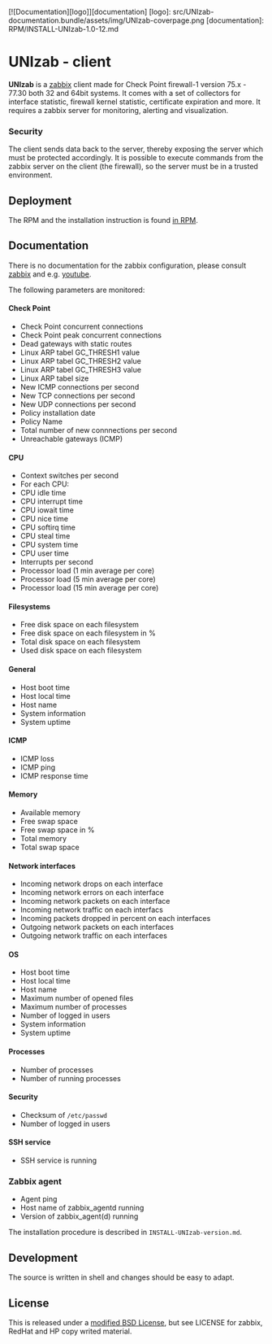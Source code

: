 
[![Documentation][logo]][documentation]
[logo]: src/UNIzab-documentation.bundle/assets/img/UNIzab-coverpage.png
[documentation]: RPM/INSTALL-UNIzab-1.0-12.md

# UNIzab - client

**UNIzab** is a [zabbix](https://www.zabbix.com/) client made for Check Point
firewall-1 version 75.x - 77.30 both 32 and 64bit systems. It comes with
a set of collectors for interface statistic, firewall kernel statistic,
certificate expiration and more. It requires a zabbix server for monitoring,
alerting and visualization.

### Security

The client sends data back to the server, thereby exposing the server
which must be protected accordingly. It is possible to execute commands
from the zabbix server on the client (the firewall), so the server must
be in a trusted environment.

## Deployment

The RPM and the installation instruction is found [in RPM](RPM).

## Documentation

There is no documentation for the zabbix configuration, please consult
[zabbix](https://www.zabbix.com/) and e.g. [youtube](https://www.youtube.com/results?search_query=zabbix+administration).

The following parameters are monitored:

#### Check Point
  - Check Point concurrent connections
  - Check Point peak concurrent connections
  - Dead gateways with static routes
  - Linux ARP tabel GC_THRESH1 value
  - Linux ARP tabel GC_THRESH2 value
  - Linux ARP tabel GC_THRESH3 value
  - Linux ARP tabel size
  - New ICMP connections per second
  - New TCP connections per second
  - New UDP connections per second
  - Policy installation date
  - Policy Name
  - Total number of new connnections per second
  - Unreachable gateways (ICMP)

#### CPU

  - Context switches per second
  - For each CPU:
  - CPU idle time
  - CPU interrupt time
  - CPU iowait time
  - CPU nice time
  - CPU softirq time
  - CPU steal time
  - CPU system time
  - CPU user time
  - Interrupts per second
  - Processor load (1 min average per core)
  - Processor load (5 min average per core)
  - Processor load (15 min average per core)

#### Filesystems

  - Free disk space on each filesystem
  - Free disk space on each filesystem in %
  - Total disk space on each filesystem
  - Used disk space on each filesystem

#### General

  - Host boot time
  - Host local time
  - Host name
  - System information
  - System uptime

#### ICMP

  - ICMP loss
  - ICMP ping
  - ICMP response time

#### Memory

  - Available memory
  - Free swap space
  - Free swap space in %
  - Total memory
  - Total swap space

#### Network interfaces 

  - Incoming network drops on each interface
  - Incoming network errors on each interface
  - Incoming network packets on each interface
  - Incoming network traffic on each interfacs
  - Incoming packets dropped in percent on each interfaces
  - Outgoing network packets on each interfaces
  - Outgoing network traffic on each interfaces

#### OS

  - Host boot time
  - Host local time
  - Host name
  - Maximum number of opened files
  - Maximum number of processes
  - Number of logged in users
  - System information
  - System uptime

#### Processes

  - Number of processes
  - Number of running processes

#### Security

  - Checksum of `/etc/passwd`
  - Number of logged in users

#### SSH service

  - SSH service is running

### Zabbix agent

  - Agent ping
  - Host name of zabbix_agentd running
  - Version of zabbix_agent(d) running

The installation procedure is described in `INSTALL-UNIzab-version.md`.

## Development

The source is written in shell and changes should be easy to adapt.

## License

This is released under a
[modified BSD License](https://opensource.org/licenses/BSD-3-Clause), but
see LICENSE for zabbix, RedHat and HP copy writed material.

